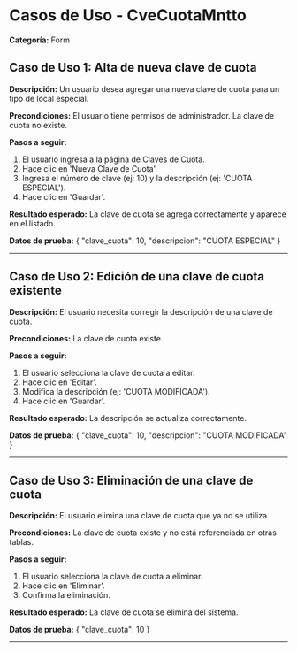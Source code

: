 # Casos de Uso - CveCuotaMntto

**Categoría:** Form

## Caso de Uso 1: Alta de nueva clave de cuota

**Descripción:** Un usuario desea agregar una nueva clave de cuota para un tipo de local especial.

**Precondiciones:**
El usuario tiene permisos de administrador. La clave de cuota no existe.

**Pasos a seguir:**
1. El usuario ingresa a la página de Claves de Cuota.
2. Hace clic en 'Nueva Clave de Cuota'.
3. Ingresa el número de clave (ej: 10) y la descripción (ej: 'CUOTA ESPECIAL').
4. Hace clic en 'Guardar'.

**Resultado esperado:**
La clave de cuota se agrega correctamente y aparece en el listado.

**Datos de prueba:**
{ "clave_cuota": 10, "descripcion": "CUOTA ESPECIAL" }

---

## Caso de Uso 2: Edición de una clave de cuota existente

**Descripción:** El usuario necesita corregir la descripción de una clave de cuota.

**Precondiciones:**
La clave de cuota existe.

**Pasos a seguir:**
1. El usuario selecciona la clave de cuota a editar.
2. Hace clic en 'Editar'.
3. Modifica la descripción (ej: 'CUOTA MODIFICADA').
4. Hace clic en 'Guardar'.

**Resultado esperado:**
La descripción se actualiza correctamente.

**Datos de prueba:**
{ "clave_cuota": 10, "descripcion": "CUOTA MODIFICADA" }

---

## Caso de Uso 3: Eliminación de una clave de cuota

**Descripción:** El usuario elimina una clave de cuota que ya no se utiliza.

**Precondiciones:**
La clave de cuota existe y no está referenciada en otras tablas.

**Pasos a seguir:**
1. El usuario selecciona la clave de cuota a eliminar.
2. Hace clic en 'Eliminar'.
3. Confirma la eliminación.

**Resultado esperado:**
La clave de cuota se elimina del sistema.

**Datos de prueba:**
{ "clave_cuota": 10 }

---

